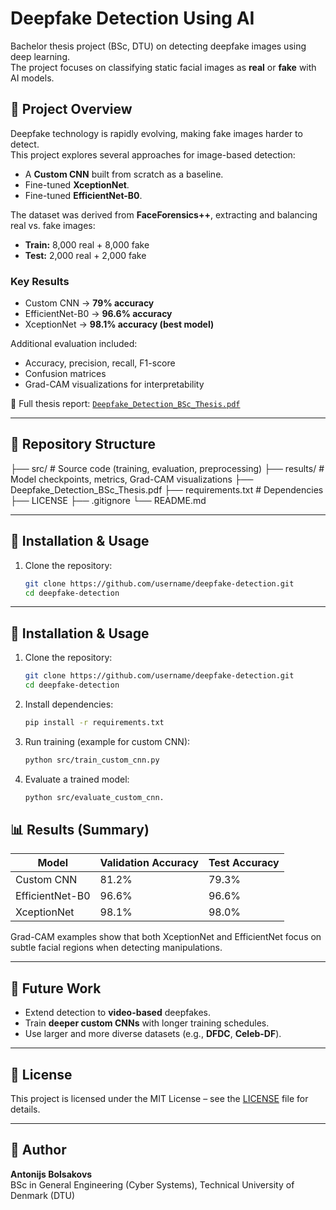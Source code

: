 # Deepfake Detection Using AI

Bachelor thesis project (BSc, DTU) on detecting deepfake images using deep learning.  
The project focuses on classifying static facial images as **real** or **fake** with AI models.

## 📄 Project Overview
Deepfake technology is rapidly evolving, making fake images harder to detect.  
This project explores several approaches for image-based detection:
- A **Custom CNN** built from scratch as a baseline.
- Fine-tuned **XceptionNet**.
- Fine-tuned **EfficientNet-B0**.

The dataset was derived from **FaceForensics++**, extracting and balancing real vs. fake images:
- **Train:** 8,000 real + 8,000 fake  
- **Test:** 2,000 real + 2,000 fake  

### Key Results
- Custom CNN → **79% accuracy**  
- EfficientNet-B0 → **96.6% accuracy**  
- XceptionNet → **98.1% accuracy (best model)**  

Additional evaluation included:
- Accuracy, precision, recall, F1-score  
- Confusion matrices  
- Grad-CAM visualizations for interpretability  

📑 Full thesis report: [`Deepfake_Detection_BSc_Thesis.pdf`](./Deepfake_Detection_BSc_Thesis.pdf)

---

## 📂 Repository Structure
├── src/                 # Source code (training, evaluation, preprocessing)
├── results/             # Model checkpoints, metrics, Grad-CAM visualizations
├── Deepfake_Detection_BSc_Thesis.pdf
├── requirements.txt     # Dependencies
├── LICENSE
├── .gitignore
└── README.md

---

## 🚀 Installation & Usage

1. Clone the repository:
   ```bash
   git clone https://github.com/username/deepfake-detection.git
   cd deepfake-detection
---

## 🚀 Installation & Usage

1. Clone the repository:
   ```bash
   git clone https://github.com/username/deepfake-detection.git
   cd deepfake-detection
   ````` 

2.	Install dependencies:
    ```bash
    pip install -r requirements.txt
    ````` 
4.	Run training (example for custom CNN):
    ```bash
    python src/train_custom_cnn.py
    ````` 

6.	Evaluate a trained model:
    ```bash
    python src/evaluate_custom_cnn.
    `````
    
## 📊 Results (Summary)

| Model        | Validation Accuracy | Test Accuracy |
|--------------|----------------------|---------------|
| Custom CNN   | 81.2%               | 79.3%         |
| EfficientNet-B0 | 96.6%            | 96.6%         |
| XceptionNet  | 98.1%               | 98.0%         |

Grad-CAM examples show that both XceptionNet and EfficientNet focus on subtle facial regions when detecting manipulations.

---

## 🔮 Future Work
- Extend detection to **video-based** deepfakes.  
- Train **deeper custom CNNs** with longer training schedules.  
- Use larger and more diverse datasets (e.g., **DFDC**, **Celeb-DF**).  

---

## 📜 License
This project is licensed under the MIT License – see the [LICENSE](LICENSE) file for details.  

---

## 👤 Author
**Antonijs Bolsakovs**  
BSc in General Engineering (Cyber Systems), Technical University of Denmark (DTU)  
